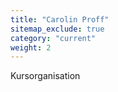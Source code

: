 ```yaml
---
title: "Carolin Proff"
sitemap_exclude: true
category: "current"
weight: 2
---
```


Kursorganisation
